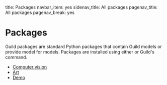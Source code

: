 title: Packages
navbar_item: yes
sidenav_title: All packages
pagenav_title: All packages
pagenav_break: yes

# Packages

Guild packages are standard Python packages that contain Guild models
or provide model for models. Packages are installed using either
[](alias:pip) or Guild's [](cmd:install) command.

- [Computer vision](category:/packages/#cv)
- [Art](category:/packages/#art)
- [Demo](category:/packages/#demo)
